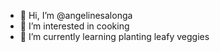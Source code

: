 - 👋 Hi, I’m @angelinesalonga
- 👀 I’m interested in cooking
- 🌱 I’m currently learning planting leafy veggies

<!---
angelinesalonga/angelinesalonga is a ✨ special ✨ repository because its `README.md` (this file) appears on your GitHub profile.
You can click the Preview link to take a look at your changes.
--->

